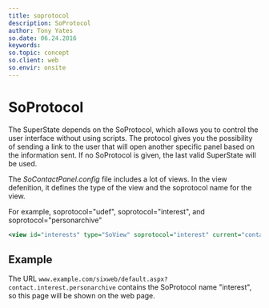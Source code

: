 ```yaml
---
title: soprotocol
description: SoProtocol
author: Tony Yates
so.date: 06.24.2016
keywords:
so.topic: concept
so.client: web
so.envir: onsite
---
```


# SoProtocol

The SuperState depends on the SoProtocol, which allows you to control the user interface without using scripts. The protocol gives you the possibility of sending a link to the user that will open another specific panel based on the information sent. If no SoProtocol is given, the last valid SuperState will be used.

The *SoContactPanel.config* file includes a lot of views. In the view defenition, it defines the type of the view and the soprotocol name for the view.

For example, soprotocol="udef", soprotocol="interest", and soprotocol="personarchive"

```XML
<view id="interests" type="SoView" soprotocol="interest" current="contact">
```

## Example

The URL `www.example.com/sixweb/default.aspx?contact.interest.personarchive` contains the SoProtocol name "interest", so this page will be shown on the web page.
